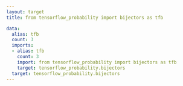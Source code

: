 ```yaml
---
layout: target
title: from tensorflow_probability import bijectors as tfb

data:
  alias: tfb
  count: 3
  imports:
  - alias: tfb
    count: 3
    import: from tensorflow_probability import bijectors as tfb
    target: tensorflow_probability.bijectors
  target: tensorflow_probability.bijectors
---
```

